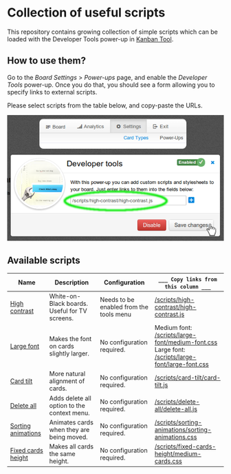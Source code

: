 # Collection of useful scripts
This repository contains growing collection of simple scripts which can be loaded with the Developer Tools power-up in [Kanban Tool](http://kanbantool.com).

## How to use them?
Go to the *Board Settings* > *Power-ups* page, and enable the *Developer Tools* power-up.
Once you do that, you should see a form allowing you to specify links to external scripts.

Please select scripts from the table below, and copy-paste the URLs.

![Intro](intro.png)

## Available scripts

Name | Description | Configuration | `___ Copy links from this column ___`
--- | --- | --- | ---
[High contrast](high-contrast/) | White-on-Black boards. Useful for TV screens. | Needs to be enabled from the tools menu | [/scripts/high-contrast/high-contrast.js](http://kanbantool.com/scripts/high-contrast/high-contrast.js)
[Large font](large-font/) | Makes the font on cards slightly larger. | No configuration required. | Medium font:<br/>[/scripts/large-font/medium-font.css](http://kanbantool.com/scripts/large-font/medium-font.css) <br/> Large font:<br/> [/scripts/large-font/large-font.css](http://kanbantool.com/scripts/large-font/large-font.css)
[Card tilt](card-tilt/) | More natural alignment of cards. | No configuration required. | [/scripts/card-tilt/card-tilt.js](http://kanbantool.com/scripts/card-tilt/card-tilt.js)
[Delete all](delete-all/) | Adds delete all option to the context menu. | No configuration required. | [/scripts/delete-all/delete-all.js](http://kanbantool.com/scripts/delete-all/delete-all.js)
[Sorting animations](sorting-animations) | Animates cards when they are being moved. | No configuration required. | [/scripts/sorting-animations/sorting-animations.css](http://kanbantool.com/scripts/sorting-animations/sorting-animations.css)
[Fixed cards height](fixed-cards-height) | Makes all cards the same height. | No configuration required. | [/scripts/fixed-cards-height/medium-cards.css](http://kanbantool.com/scripts/fixed-cards-height/medium-cards.css)
